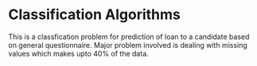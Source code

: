 # Classification Algorithms

This is a classfication problem for prediction of loan to a candidate based on general questionnaire.
Major problem involved is dealing with missing values which makes upto 40% of the data.
